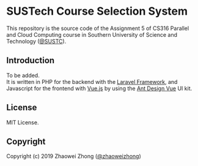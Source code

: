 # SUSTech Course Selection System
This repository is the source code of the Assignment 5 of CS316 Parallel and Cloud Computing course in Southern University of Science and Technology ([@SUSTC](https://github.com/SUSTC)).

## Introduction
To be added.</br>
It is written in PHP for the backend with the [Laravel Framework](https://github.com/laravel/laravel), and Javascript for the frontend with [Vue.js](https://github.com/vuejs/vue) by using the [Ant Design Vue](https://github.com/vueComponent/ant-design-vue) UI kit.

## License
MIT License.

## Copyright
Copyright (c) 2019 Zhaowei Zhong ([@zhaoweizhong](https://github.com/zhaoweizhong))
